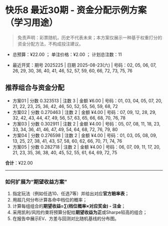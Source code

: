 # 快乐8 最近30期 - 资金分配示例方案（学习用途）

> 免责声明：彩票随机，历史不代表未来；本方案仅展示一种基于权重打分的资金分配方法，不构成投注建议。

- 总预算：¥22.00 ； 单注价格：¥2.00 ； 计划总注数：11

- 最近开奖：期号 2025225 | 日期 2025-08-23(六) | 号码：02, 05, 06, 07, 26, 29, 30, 36, 40, 41, 46, 52, 57, 59, 60, 66, 72, 73, 75, 76


## 推荐组合与资金分配

- 方案01 | 分数 0.323513 | 注数   3 | 金额 ¥6.00 | 号码：01, 03, 04, 05, 07, 20, 21, 22, 23, 25, 36, 42, 46, 50, 52, 55, 56, 59, 68, 72
- 方案02 | 分数 0.270463 | 注数   2 | 金额 ¥4.00 | 号码：07, 09, 12, 28, 29, 32, 42, 43, 44, 47, 49, 56, 57, 63, 65, 66, 68, 70, 76, 78
- 方案03 | 分数 0.302911 | 注数   2 | 金额 ¥4.00 | 号码：05, 07, 08, 11, 18, 23, 33, 34, 36, 41, 46, 47, 49, 54, 64, 68, 72, 76, 79, 80
- 方案04 | 分数 0.276598 | 注数   2 | 金额 ¥4.00 | 号码：01, 03, 05, 08, 09, 13, 25, 27, 38, 41, 43, 57, 58, 60, 62, 66, 70, 71, 74, 76
- 方案05 | 分数 0.282718 | 注数   2 | 金额 ¥4.00 | 号码：06, 07, 09, 11, 17, 20, 21, 23, 35, 36, 38, 40, 45, 52, 55, 61, 64, 69, 72, 75

**合计**：¥22.00


---
### 如何扩展为“期望收益方案”

1) 指定玩法（例如任选10、任选7等）并给出对应**官方赔率表**；
2) 用超几何分布计算各命中档位的概率；
3) 计算每组组合的**期望收益=∑(档位概率×对应奖金) - 注金**；
4) 采用凯利/风险约束将预算分配给**期望收益为正**或Sharpe较高的组合；
5) 在报告中展示EV、方差与回测对比随机基线的分布图。